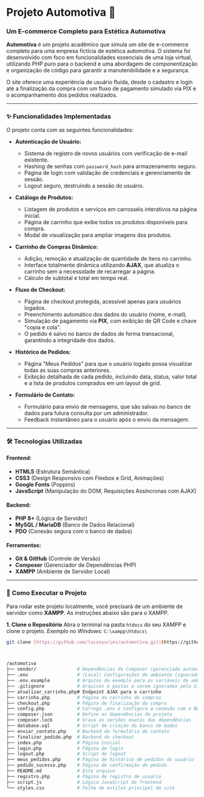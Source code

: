 # Projeto Automotiva 🚗

### Um E-commerce Completo para Estética Automotiva

**Automotiva** é um projeto acadêmico que simula um site de e-commerce completo para uma empresa fictícia de estética automotiva. O sistema foi desenvolvido com foco em funcionalidades essenciais de uma loja virtual, utilizando PHP puro para o backend e uma abordagem de componentização e organização de código para garantir a manutenibilidade e a segurança.

O site oferece uma experiência de usuário fluida, desde o cadastro e login até a finalização da compra com um fluxo de pagamento simulado via PIX e o acompanhamento dos pedidos realizados.

---

### ✨ Funcionalidades Implementadas

O projeto conta com as seguintes funcionalidades:

* **Autenticação de Usuário:**
    * Sistema de registro de novos usuários com verificação de e-mail existente.
    * Hashing de senhas com `password_hash` para armazenamento seguro.
    * Página de login com validação de credenciais e gerenciamento de sessão.
    * Logout seguro, destruindo a sessão do usuário.

* **Catálogo de Produtos:**
    * Listagem de produtos e serviços em carrosséis interativos na página inicial.
    * Página de carrinho que exibe todos os produtos disponíveis para compra.
    * Modal de visualização para ampliar imagens dos produtos.

* **Carrinho de Compras Dinâmico:**
    * Adição, remoção e atualização de quantidade de itens no carrinho.
    * Interface totalmente dinâmica utilizando **AJAX**, que atualiza o carrinho sem a necessidade de recarregar a página.
    * Cálculo de subtotal e total em tempo real.

* **Fluxo de Checkout:**
    * Página de checkout protegida, acessível apenas para usuários logados.
    * Preenchimento automático dos dados do usuário (nome, e-mail).
    * Simulação de pagamento via **PIX**, com exibição de QR Code e chave "copia e cola".
    * O pedido é salvo no banco de dados de forma transacional, garantindo a integridade dos dados.

* **Histórico de Pedidos:**
    * Página "Meus Pedidos" para que o usuário logado possa visualizar todas as suas compras anteriores.
    * Exibição detalhada de cada pedido, incluindo data, status, valor total e a lista de produtos comprados em um layout de grid.

* **Formulário de Contato:**
    * Formulário para envio de mensagens, que são salvas no banco de dados para futura consulta por um administrador.
    * Feedback instantâneo para o usuário após o envio da mensagem.

---

### 🛠️ Tecnologias Utilizadas

#### **Frontend:**
* **HTML5** (Estrutura Semântica)
* **CSS3** (Design Responsivo com Flexbox e Grid, Animações)
* **Google Fonts** (Poppins)
* **JavaScript** (Manipulação do DOM, Requisições Assíncronas com AJAX)

#### **Backend:**
* **PHP 8+** (Lógica de Servidor)
* **MySQL / MariaDB** (Banco de Dados Relacional)
* **PDO** (Conexão segura com o banco de dados)

#### **Ferramentas:**
* **Git & GitHub** (Controle de Versão)
* **Composer** (Gerenciador de Dependências PHP)
* **XAMPP** (Ambiente de Servidor Local)

---

### 🚀 Como Executar o Projeto

Para rodar este projeto localmente, você precisará de um ambiente de servidor como **XAMPP**. As instruções abaixo são para o XAMPP.

**1. Clone o Repositório**
Abra o terminal na pasta `htdocs` do seu XAMPP e clone o projeto.
*Exemplo no Windows:* `C:\xampp\htdocs\`

```bash
git clone [https://github.com/lucasyuries/automotiva.git](https://github.com/lucasyuries/automotiva.git)



/automotiva
├── vendor/               # Dependências do Composer (gerenciado automaticamente)
├── .env                  # (Local) Configurações do ambiente (ignorado pelo Git)
├── .env.example          # Arquivo de exemplo para as variáveis de ambiente
├── .gitignore            # Arquivos e pastas a serem ignorados pelo Git
├── atualizar_carrinho.php# Endpoint AJAX para o carrinho
├── carrinho.php          # Página do carrinho de compras
├── checkout.php          # Página de finalização da compra
├── config.php            # Carrega .env e configura a conexão com o BD
├── composer.json         # Define as dependências do projeto
├── composer.lock         # Grava as versões exatas das dependências
├── database.sql          # Script de criação do banco de dados
├── enviar_contato.php    # Backend do formulário de contato
├── finalizar_pedido.php  # Backend do checkout
├── index.php             # Página inicial
├── login.php             # Página de login
├── logout.php            # Script de logout
├── meus_pedidos.php      # Página de histórico de pedidos do usuário
├── pedido_sucesso.php    # Página de confirmação de pedido
├── README.md             # Este arquivo
├── registro.php          # Página de registro de usuário
├── script.js             # Lógica JavaScript do frontend
└── styles.css            # Folha de estilos principal do site
